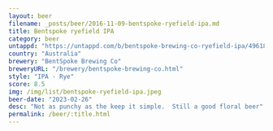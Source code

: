```yaml
---
layout: beer
filename: _posts/beer/2016-11-09-bentspoke-ryefield-ipa.md
title: Bentspoke ryefield IPA
category: beer
untappd: "https://untappd.com/b/bentspoke-brewing-co-ryefield-ipa/4961850"
country: "Australia"
brewery: "BentSpoke Brewing Co"
breweryURL: "/brewery/bentspoke-brewing-co.html"
style: "IPA - Rye"
score: 8.5
img: /img/list/bentspoke-ryefield-ipa.jpeg
beer-date: "2023-02-26"
desc: "Not as punchy as the keep it simple.  Still a good floral beer"
permalink: /beer/:title.html
---
```

